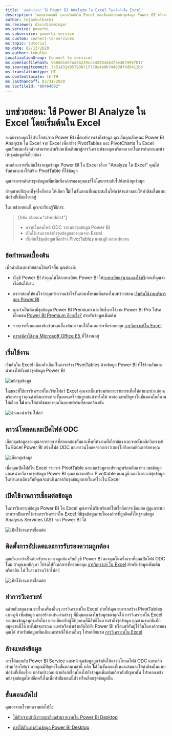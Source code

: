 ```yaml
---
title: 'บทช่วยสอน: ใช้ Power BI Analyze ใน Excel โดยเริ่มต้นใน Excel'
description: ในบทช่วยสอนนี้ คุณจะเริ่มต้นใน Excel และเชื่อมต่อกับหน้าชุดข้อมูล Power BI เพื่อนำเข้าชุดข้อมูลไปยัง Excel
author: tejaskulkarni
ms.reviewer: davidiseminger
ms.service: powerbi
ms.subservice: powerbi-service
ms.custom: connect-to-services
ms.topic: tutorial
ms.date: 02/13/2020
ms.author: tekulka
LocalizationGroup: Connect to services
ms.openlocfilehash: 9a8dd1eb7aa6b239cc542884ab3fae3679997017
ms.sourcegitcommit: 3c51431d85793b71f378c4b0b74483dfdd8411b3
ms.translationtype: HT
ms.contentlocale: th-TH
ms.lasthandoff: 03/31/2020
ms.locfileid: "80464602"
---
```

# <a name="tutorial-use-power-bi-analyze-in-excel-starting-in-excel"></a>บทช่วยสอน: ใช้ Power BI Analyze ใน Excel โดยเริ่มต้นใน Excel

องค์กรของคุณใช้ประโยชน์จาก Power BI เพื่อแชร์การเข้าถึงข้อมูล คุณเริ่มคุณลักษณะ Power BI Analyze ใน Excel จาก Excel เพื่อสร้าง PivotTables และ PivotCharts ใน Excel คุณลักษณะดังกล่าวสามารถนำบริบทเพิ่มเติมมาสู่การวิเคราะห์ของคุณหรือลดเวลาในการค้นหาและนำเข้าชุดข้อมูลที่เกี่ยวข้อง

หากต้องการเริ่มต้นใช้งานชุดข้อมูล Power BI ใน Excel เลือก "Analyze ใน Excel" คุณได้รับคำแนะนำให้สร้าง PivotTable ที่ใช้ข้อมูล  

คุณสามารถค้นหาชุดข้อมูลเพิ่มเติมที่องค์กรของคุณแชร์ได้โดยการกลับไปยังหน้าชุดข้อมูล

ถ้าคุณพบปัญหาที่จุดใดก็ตาม ให้เลือก **ไม่** ในขั้นตอนที่เหมาะสมในโฟลว์ด้านล่างและให้คำติชมในแบบฟอร์มที่เชื่อมโยงอยู่  

ในบทช่วยสอนนี้ คุณจะเรียนรู้วิธีการ:

> [!div class="checklist"]
> * ดาวน์โหลดไฟล์ ODC จากหน้าชุดข้อมูล Power BI
> * เปิดใช้งานการเข้าถึงชุดข้อมูลของคุณจาก Excel
> * เริ่มต้นใช้ชุดข้อมูลเพื่อสร้าง PivotTables แผนภูมิ และแผ่นงาน

## <a name="prerequisites"></a>ข้อกำหนดเบื้องต้น

เพื่อดำเนินบทช่วยสอนให้เสร็จสิ้น คุณต้องมี:

* บัญชี Power BI ถ้าคุณไม่ได้ลงทะเบียน Power BI ให้[ลงทะเบียนรุ่นทดลองใช้ฟรี](https://app.powerbi.com/signupredirect?pbi_source=web)ก่อนที่คุณจะเริ่มต้นใช้งาน

* ตรวจสอบให้แน่ใจว่าคุณทำความเข้าใจขั้นตอนทั้งหมดที่แสดงในบทช่วยสอน [เริ่มต้นใช้งานบริการของ Power BI](https://docs.microsoft.com/power-bi/service-get-started)

* คุณจำเป็นต้องมีชุดข้อมูล Power BI Premium และสิทธิ์การใช้งาน Power BI Pro โปรดเยี่ยมชม [Power BI Premium คืออะไร?](https://docs.microsoft.com/power-bi/service-premium-what-is) สำหรับข้อมูลเพิ่มเติม

* รายการทั้งหมดของข้อกำหนดเบื้องต้นอาจพบได้ในเอกสารที่ครอบคลุม [การวิเคราะห์ใน Excel](https://docs.microsoft.com/power-bi/service-analyze-in-excel#requirements)

* [การสมัครใช้งาน Microsoft Office E5 ](https://www.microsoft.com/microsoft-365/business/office-365-enterprise-e5-business-software?activetab=pivot%3aoverviewtab)ที่ใช้งานอยู่

## <a name="get-started"></a>เริ่มใช้งาน

เริ่มต้นใน Excel เลือกตัวเลือกในการสร้าง PivotTables ด้วยข้อมูล Power BI ที่ใช้ร่วมกันและนำทางไปยังหน้าชุดข้อมูล Power BI

![หน้าชุดข้อมูล](media/service-tutorial-analyze-in-excel/tutorial-analyze-in-excel-01.png)

ในขณะที่ใช้การวิเคราะห์ในเวิร์กโฟลว์ Excel คุณจะเห็นพร้อมท์หลายรายการเพื่อให้คำแนะนำแก่คุณ พร้อมระบุว่าคุณดำเนินการแต่ละขั้นตอนเสร็จสมบูรณ์แล้วหรือไม่ หากคุณพบปัญหาในขั้นตอนใดก็ตามให้เลือก **ไม่** และให้คำติชมของคุณในแบบฟอร์มที่สอดคล้องกัน

![คำแนะนำเวิร์กโฟลว์](media/service-tutorial-analyze-in-excel/tutorial-analyze-in-excel-02.png)

## <a name="download-and-open-the-odc-file"></a>ดาวน์โหลดและเปิดไฟล์ ODC

เลือกชุดข้อมูลของคุณจากรายการที่สอดคล้องกันและพื้นที่ทำงานที่เกี่ยวข้อง และจากนั้นคลิกวิเคราะห์ใน Excel Power BI สร้างไฟล์ ODC และดาวน์โหลดจากเบราว์เซอร์ไปยังคอมพิวเตอร์ของคุณ

![เลือกชุดข้อมูล](media/service-tutorial-analyze-in-excel/tutorial-analyze-in-excel-03.png)

เมื่อคุณเปิดไฟล์ใน Excel รายการ PivotTable และเขตข้อมูลจะปรากฏพร้อมกับตาราง เขตข้อมูล และหน่วยวัดจากชุดข้อมูล Power BI คุณสามารถสร้าง Pivottable แผนภูมิ และวิเคราะห์ชุดข้อมูลในทำนองเดียวกับที่คุณจะดำเนินการกับชุดข้อมูลภายในเครื่องใน Excel

## <a name="enable-data-connections"></a>เปิดใช้งานการเชื่อมต่อข้อมูล

ในการวิเคราะห์ข้อมูล Power BI ใน Excel คุณอาจได้รับพร้อมท์ให้เชื่อถือการเชื่อมต่อ ผู้ดูแลระบบสามารถปิดการใช้งานการวิเคราะห์ใน Excel ที่มีชุดข้อมูลภายในองค์กรที่ถูกติดตั้งในฐานข้อมูล Analysis Services (AS) จาก Power BI ได้

![เปิดใช้งานการเชื่อมต่อ](media/service-tutorial-analyze-in-excel/tutorial-analyze-in-excel-04.png)

## <a name="install-updates-and-authenticate"></a>ติดตั้งการอัปเดตและการรับรองความถูกต้อง

คุณยังอาจจำเป็นต้องรับรองความถูกต้องกับบัญชี Power BI ของคุณในครั้งแรกที่คุณเปิดไฟล์ ODC ใหม่  ถ้าคุณพบปัญหา โปรดไปที่เอกสารที่ครอบคลุม [การวิเคราะห์ ใน Excel](https://docs.microsoft.com/power-bi/service-analyze-in-excel#sign-in-to-power-bi ) สำหรับข้อมูลเพิ่มเติมหรือคลิก ไม่ ในระหว่างเวิร์กโฟลว์

![เปิดใช้งานการเชื่อมต่อ](media/service-tutorial-analyze-in-excel/tutorial-analyze-in-excel-05.png)

## <a name="analyze-away"></a>ทำการวิเคราะห์

คล้ายกับสมุดงานภายในเครื่องอื่นๆ การวิเคราะห์ใน Excel ช่วยให้คุณสามารถสร้าง PivotTables แผนภูมิ เพิ่มข้อมูล และสร้างแผ่นงานต่างๆ ที่มีมุมมองลงในข้อมูลของคุณได้ การวิเคราะห์ใน Excel จะแสดงข้อมูลทุกระดับในรายละเอียดกับผู้ใช้ทุกคนที่มีสิทธิ์ในการเข้าถึงชุดข้อมูล คุณสามารถบันทึกสมุดงานนี้ได้ แต่ไม่สามารถเผยแพร่หรือนำเข้ากลับไปยัง Power BI หรือแชร์กับผู้ใช้อื่นในองค์กรของคุณได้ สำหรับข้อมูลเพิ่มเติมและกรณีใช้งานอื่นๆ โปรดเยี่ยมชม [การวิเคราะห์ใน Excel](https://docs.microsoft.com/power-bi/service-analyze-in-excel#analyze-away)

## <a name="clean-up-resources"></a>ล้างแหล่งข้อมูล

การโต้ตอบกับ Power BI Service และหน้าชุดข้อมูลถูกจำกัดให้ดาวน์โหลดไฟล์ ODC และคลิกผ่านเวิร์กโฟลว์ หากคุณมีปัญหาในขั้นตอนเหล่านี้ คลิก **ไม่** ในขั้นตอนที่เหมาะสมและให้คำติชมในแบบฟอร์มที่เชื่อมโยง ฟอร์มประกอบด้วยลิงก์เชื่อมโยงไปยังข้อมูลเพิ่มเติมเกี่ยวกับปัญหานั้น โปรดลองเข้าหน้าชุดข้อมูลใหม่อีกครั้งในเพื่อทำขั้นตอนนี้ซ้ำ หรือเลือกชุดข้อมูลอื่น

## <a name="next-steps"></a>ขั้นตอนถัดไป

คุณอาจสนใจบทความต่อไปนี้:

* [ใช้ตัวเจาะเข้าถึงรายละเอียดข้ามรายงานใน Power BI Desktop](https://docs.microsoft.com/power-bi/desktop-cross-report-drill-through)

* [การใช้ตัวแบ่งส่วนข้อมูล Power BI Desktop](https://docs.microsoft.com/power-bi/visuals/power-bi-visualization-slicers)
